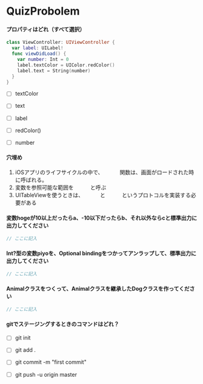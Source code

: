 # QuizProbolem

#### プロパティはどれ（すべて選択）

```swift
class ViewController: UIViewController {
  var label: UILabel!
  func viewDidLoad() {
    var number: Int = 0
    label.textColor = UIColor.redColor()
    label.text = String(number)
  }
}
```

- [ ] textColor
- [ ] text
- [ ] label
- [ ] redColor()
- [ ] number


#### 穴埋め

1. iOSアプリのライフサイクルの中で、 `     ` 関数は、画面がロードされた時に呼ばれる。
1. 変数を参照可能な範囲を `     ` と呼ぶ
1. UITableViewを使うときは、 `     ` と `     ` というプロトコルを実装する必要がある

#### 変数hogeが10以上だったらa、-10以下だったらb、それ以外ならcと標準出力に出力してください

```swift
// ここに記入
```

#### Int?型の変数piyoを、Optional bindingをつかってアンラップして、標準出力に出力してください

```swift
// ここに記入
```

#### Animalクラスをつくって、Animalクラスを継承したDogクラスを作ってください

```swift
// ここに記入
```


#### gitでステージングするときのコマンドはどれ？

- [ ] git init
- [ ] git add .
- [ ] git commit -m "first commit"
- [ ] git push -u origin master


